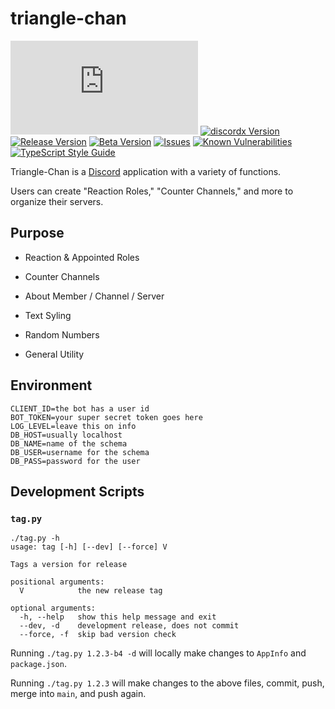 # triangle-chan

[![discord.js Version][discordjs-image]][discordjs-url]
[![discordx Version][discordx-image]][discordx-url]
[![Release Version][release-image]][release-url]
[![Beta Version][beta-image]][beta-url]
[![Issues][issues-image]][issues-url]
[![Known Vulnerabilities][snyk-image]][snyk-url]
[![TypeScript Style Guide][gts-image]][gts-url]

Triangle-Chan is a [Discord](https://discord.com/) application with a variety of functions.

Users can create "Reaction Roles," "Counter Channels," and more to organize their servers.

## Purpose

- Reaction & Appointed Roles

- Counter Channels

- About Member / Channel / Server

- Text Syling

- Random Numbers

- General Utility

## Environment

```env
CLIENT_ID=the bot has a user id
BOT_TOKEN=your super secret token goes here
LOG_LEVEL=leave this on info
DB_HOST=usually localhost
DB_NAME=name of the schema
DB_USER=username for the schema
DB_PASS=password for the user
```

## Development Scripts

### `tag.py`

```
./tag.py -h
usage: tag [-h] [--dev] [--force] V

Tags a version for release

positional arguments:
  V            the new release tag

optional arguments:
  -h, --help   show this help message and exit
  --dev, -d    development release, does not commit
  --force, -f  skip bad version check
```

Running `./tag.py 1.2.3-b4 -d` will locally make changes to `AppInfo` and `package.json`.

Running `./tag.py 1.2.3` will make changes to the above files, commit, push, merge into `main`, and push again.

[discordjs-image]: https://img.shields.io/github/package-json/dependency-version/evaneliasyoung/triangle-chan/discord.js?color=5865F2
[discordjs-url]: https://www.npmjs.com/package/discord.js
[discordx-image]: https://img.shields.io/github/package-json/dependency-version/evaneliasyoung/triangle-chan/discordx?color=5865F2
[discordx-url]: https://www.npmjs.com/package/discordx
[release-image]: https://img.shields.io/github/package-json/v/evaneliasyoung/triangle-chan/main?color=brightgreen
[release-url]: https://github.com/evaneliasyoung/triangle-chan
[beta-image]: https://img.shields.io/github/package-json/v/evaneliasyoung/triangle-chan/dev?color=yellow
[beta-url]: https://github.com/evaneliasyoung/triangle-chan/tree/dev
[issues-image]: https://img.shields.io/github/issues/evaneliasyoung/triangle-chan?color=important
[issues-url]: https://github.com/evaneliasyoung/triangle-chan/issues
[snyk-image]: https://snyk.io/test/github/evaneliasyoung/triangle-chan/badge.svg
[snyk-url]: https://snyk.io/test/github/evaneliasyoung/triangle-chan
[snyk-image]: https://snyk.io/test/github/evaneliasyoung/triangle-chan/badge.svg
[snyk-url]: https://snyk.io/test/github/evaneliasyoung/triangle-chan
[gts-image]: https://img.shields.io/badge/code%20style-google-blueviolet.svg
[gts-url]: https://github.com/google/gts
